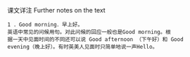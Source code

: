 课文详注 Further notes on the text 
```
1 ．Good morning．早上好。 
英语中常见的问候用句。对此问候的回应一般也是Good morning。根 
据一天中见面时间的不同还可以说 Good afternoon （下午好）和 Good 
evening（晚上好）。有时英美人见面时只简单地说一声Hello。 
```